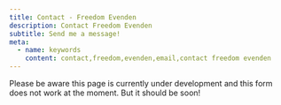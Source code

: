 ```yaml
---
title: Contact - Freedom Evenden
description: Contact Freedom Evenden
subtitle: Send me a message!
meta:
  - name: keywords
    content: contact,freedom,evenden,email,contact freedom evenden
---
```


Please be aware this page is currently under development and this form does not work at the moment. But it should be soon!

<core-contact-form />
